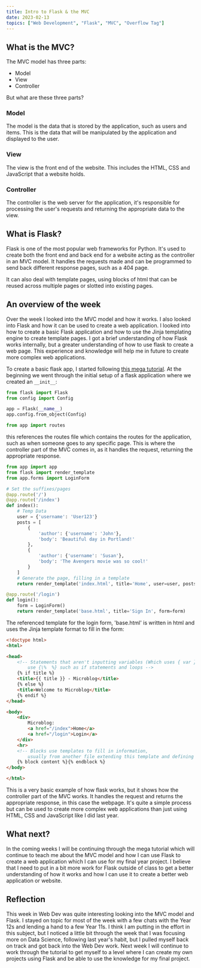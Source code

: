 ```yaml
---
title: Intro to Flask & the MVC
date: 2023-02-13
topics: ["Web Development", "Flask", "MVC", "Overflow Tag"]
---
```


## What is the MVC?
The MVC model has three parts:
- Model
- View
- Controller

But what are these three parts?

### Model
The model is the data that is stored by the application, such as users and items. This is the data that will be manipulated by the application and displayed to the user.

### View
The view is the front end of the website. This includes the HTML, CSS and JavaScript that a website holds.

### Controller
The controller is the web server for the application, it's responsible for processing the user's requests and returning the appropriate data to the view.

## What is Flask?
Flask is one of the most popular web frameworks for Python. It's used to create both the front end and back end for a website acting as the controller in an MVC model. It handles the requests made and can be programmed to send back different response pages, such as a 404 page.

It can also deal with template pages, using blocks of html that can be reused across multiple pages or slotted into existing pages.

## An overview of the week
Over the week I looked into the MVC model and how it works. I also looked into Flask and how it can be used to create a web application. I looked into how to create a basic Flask application and how to use the Jinja templating engine to create template pages. I got a brief understanding of how Flask works internally, but a greater understanding of how to use flask to create a web page. This experience and knowledge will help me in future to create more complex web applications.

To create a basic flask app, I started following [this mega tutorial](https://blog.miguelgrinberg.com/post/the-flask-mega-tutorial-part-i-hello-world). At the beginning we went through the initial setup of a flask application where we created an `__init__`:

```python
from flask import Flask
from config import Config

app = Flask(__name__)
app.config.from_object(Config)

from app import routes
```

this references the routes file which contains the routes for the application, such as when someone goes to any specific page. This is where the controller part of the MVC comes in, as it handles the request, returning the appropriate response.

```py
from app import app
from flask import render_template
from app.forms import LoginForm

# Set the suffixes/pages
@app.route('/')
@app.route('/index')
def index():
    # Temp Data
    user = {'username': 'User123'}
    posts = [
        {
            'author': {'username': 'John'},
            'body': 'Beautiful day in Portland!'
        },
        {
            'author': {'username': 'Susan'},
            'body': 'The Avengers movie was so cool!'
        }
    ]
    # Generate the page, filling in a template
    return render_template('index.html', title='Home', user=user, posts=posts)

@app.route('/login')
def login():
    form = LoginForm()
    return render_template('base.html', title='Sign In', form=form)
```

The referenced template for the login form, 'base.html' is written in html and uses the Jinja template format to fill in the form:

```html
<!doctype html>
<html>

<head>
    <!-- Statements that aren't inputting variables (Which uses { var })
        use {\%  %} such as if statements and loops -->
    {% if title %}
    <title>{{ title }} - Microblog</title>
    {% else %}
    <title>Welcome to Microblog</title>
    {% endif %}
</head>

<body>
    <div>
        Microblog: 
        <a href="/index">Home</a>
        <a href="/login">Login</a>
    </div>
    <hr>
    <!-- Blocks use templates to fill in information, 
        usually from another file extending this template and defining the block -->
    {% block content %}{% endblock %}
</body>

</html>
```

This is a very basic example of how flask works, but it shows how the controller part of the MVC works. It handles the request and returns the appropriate response, in this case the webpage. It's quite a simple process but can be used to create more complex web applications than just using HTML, CSS and JavaScript like I did last year.

## What next?
In the coming weeks I will be continuing through the mega tutorial which will continue to teach me about the MVC model and how I can use Flask to create a web application which I can use for my final year project. I believe that I need to put in a bit more work for Flask outside of class to get a better understanding of how it works and how I can use it to create a better web application or website.

## Reflection
This week in Web Dev was quite interesting looking into the MVC model and Flask. I stayed on topic for most of the week with a few chats with the Year 12s and lending a hand to a few Year 11s. I think I am putting in the effort in this subject, but I noticed a little bit through the week that I was focusing more on Data Science, following last year's habit, but I pulled myself back on track and got back into the Web Dev work. Next week I will continue to work through the tutorial to get myself to a level where I can create my own projects using Flask and be able to use the knowledge for my final project.